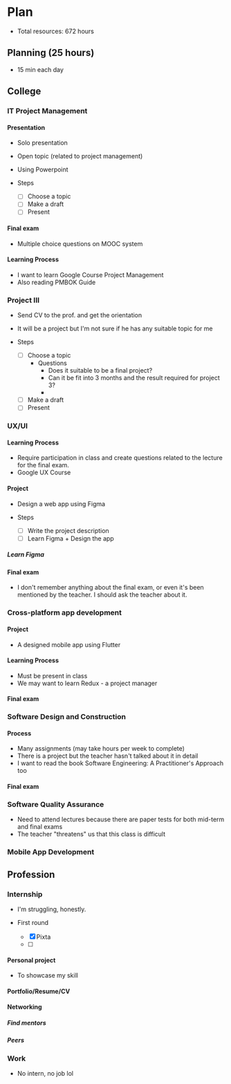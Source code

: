 # Plan

- Total resources: 672 hours

## Planning (25 hours)

- 15 min each day

## College

### IT Project Management

#### Presentation

- Solo presentation
- Open topic (related to project management)
- Using Powerpoint

- Steps
  - [ ] Choose a topic
  - [ ] Make a draft
  - [ ] Present

#### Final exam

- Multiple choice questions on MOOC system

#### Learning Process

- I want to learn Google Course Project Management
- Also reading PMBOK Guide

### Project III

- Send CV to the prof. and get the orientation
- It will be a project but I'm not sure if he has any suitable topic for me

- Steps
  - [ ] Choose a topic
    - Questions
      - Does it suitable to be a final project?
      - Can it be fit into 3 months and the result required for project 3?
      - 
  - [ ] Make a draft
  - [ ] Present

### UX/UI

#### Learning Process

- Require participation in class and create questions related to the lecture for the final exam.
- Google UX Course

#### Project

- Design a web app using Figma

- Steps
  - [ ] Write the project description
  - [ ] Learn Figma + Design the app

##### Learn Figma

#### Final exam

- I don't remember anything about the final exam, or even it's been mentioned by the teacher. I should ask the teacher about it.

### Cross-platform app development

#### Project

- A designed mobile app using Flutter

#### Learning Process

- Must be present in class
- We may want to learn Redux - a project manager

#### Final exam

### Software Design and Construction

#### Process

- Many assignments (may take hours per week to complete)
- There is a project but the teacher hasn't talked about it in detail
- I want to read the book Software Engineering: A Practitioner's Approach too

#### Final exam

### Software Quality Assurance

- Need to attend lectures because there are paper tests for both mid-term and final exams
- The teacher "threatens" us that this class is difficult

### Mobile App Development

## Profession

### Internship

- I'm struggling, honestly.

- First round
  - [x] Pixta
  - [ ] 

#### Personal project

- To showcase my skill

#### Portfolio/Resume/CV

#### Networking

##### Find mentors

##### Peers

### Work

- No intern, no job lol
